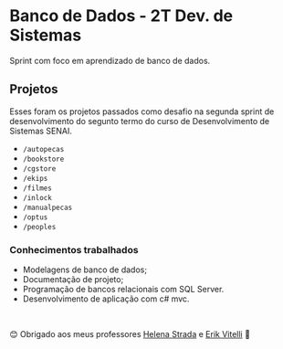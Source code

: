 # Banco de Dados - 2T Dev. de Sistemas

Sprint com foco em aprendizado de banco de dados. 

## Projetos

Esses foram os projetos passados como desafio na segunda sprint de desenvolvimento do segunto termo do curso de Desenvolvimento de Sistemas SENAI. 

- `/autopecas`
- `/bookstore`
- `/cgstore`
- `/ekips`
- `/filmes`
- `/inlock`
- `/manualpecas`
- `/optus`
- `/peoples`


### Conhecimentos trabalhados

- Modelagens de banco de dados;
- Documentação de projeto;
- Programação de bancos relacionais com SQL Server.
- Desenvolvimento de aplicação com c# mvc.

&nbsp;

😊 Obrigado aos meus professores [Helena Strada](https://github.com/hstrada) e [Erik Vitelli](https://github.com/EVitelli) 💜 
